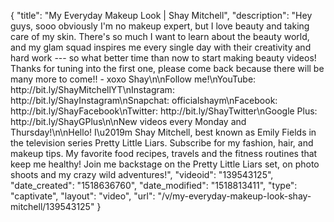 {
    "title": "My Everyday Makeup Look | Shay Mitchell",
    "description": "Hey guys, sooo obviously I'm no makeup expert, but I love beauty and taking care of my skin. There's so much I want to learn about the beauty world, and my glam squad inspires me every single day with their creativity and hard work --- so what better time than now to start making beauty videos! Thanks for tuning into the first one, please come back because there will be many more to come!! - xoxo Shay\n\nFollow me!\nYouTube: http:\/\/bit.ly\/ShayMitchellYT\nInstagram: http:\/\/bit.ly\/ShayInstagram\nSnapchat: officialshaym\nFacebook: http:\/\/bit.ly\/ShayFacebook\nTwitter: http:\/\/bit.ly\/ShayTwitter\nGoogle Plus: http:\/\/bit.ly\/ShayGPlus\n\nNew videos every Monday and Thursday!\n\nHello! I\u2019m Shay Mitchell, best known as Emily Fields in the television series Pretty Little Liars. Subscribe for my fashion, hair, and makeup tips. My favorite food recipes, travels and the fitness routines that keep me healthy! Join me backstage on the Pretty Little Liars set, on photo shoots and my crazy wild adventures!",
    "videoid": "139543125",
    "date_created": "1518636760",
    "date_modified": "1518813411",
    "type": "captivate",
    "layout": "video",
    "url": "\/v\/my-everyday-makeup-look-shay-mitchell\/139543125"
}
